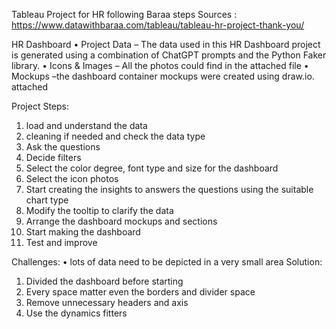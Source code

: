 Tableau Project for HR 
following Baraa steps 
Sources : https://www.datawithbaraa.com/tableau/tableau-hr-project-thank-you/

HR Dashboard
•	Project Data – The data used in this HR Dashboard project is generated using a combination of ChatGPT prompts and the Python Faker library.
•	Icons & Images – All the photos could find in the attached file
•	Mockups –the dashboard container mockups were created using draw.io. attached

Project Steps:
1.	load and understand the data
2.	cleaning if needed and check the data type
3.	Ask the questions 
4.	Decide filters 
5.	Select the color degree, font type and size for the dashboard
6.	Select the icon photos 
7.	Start creating the insights to answers the questions using the suitable chart type
8.	Modify the tooltip to clarify the data 
9.	Arrange the dashboard mockups and sections
10.	Start making the dashboard 
11.	Test and improve

Challenges:
•	lots of data need to be depicted in a very small area
Solution: 
1.	Divided the dashboard before starting 
2.	Every space matter even the borders and divider space 
3.	Remove unnecessary headers and axis
4.	Use the dynamics fitters 
